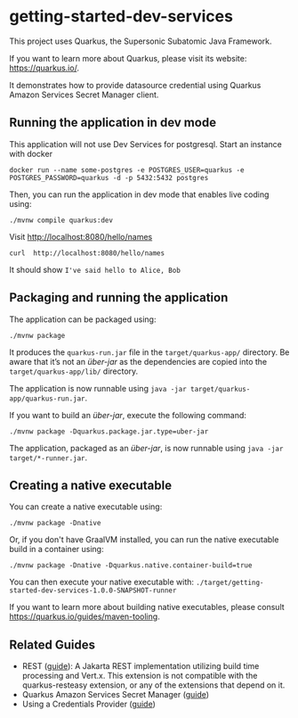 # getting-started-dev-services

This project uses Quarkus, the Supersonic Subatomic Java Framework.

If you want to learn more about Quarkus, please visit its website: <https://quarkus.io/>.

It demonstrates how to provide datasource credential using Quarkus Amazon Services Secret Manager client.

## Running the application in dev mode

This application will not use Dev Services for postgresql. Start an instance with docker

```shell
docker run --name some-postgres -e POSTGRES_USER=quarkus -e POSTGRES_PASSWORD=quarkus -d -p 5432:5432 postgres
```

Then, you can run the application in dev mode that enables live coding using:

```shell script
./mvnw compile quarkus:dev
```

Visit <http://localhost:8080/hello/names>

```shell script
curl  http://localhost:8080/hello/names
```

It should show `I've said hello to Alice, Bob`


## Packaging and running the application

The application can be packaged using:

```shell script
./mvnw package
```

It produces the `quarkus-run.jar` file in the `target/quarkus-app/` directory.
Be aware that it’s not an _über-jar_ as the dependencies are copied into the `target/quarkus-app/lib/` directory.

The application is now runnable using `java -jar target/quarkus-app/quarkus-run.jar`.

If you want to build an _über-jar_, execute the following command:

```shell script
./mvnw package -Dquarkus.package.jar.type=uber-jar
```

The application, packaged as an _über-jar_, is now runnable using `java -jar target/*-runner.jar`.

## Creating a native executable

You can create a native executable using:

```shell script
./mvnw package -Dnative
```

Or, if you don't have GraalVM installed, you can run the native executable build in a container using:

```shell script
./mvnw package -Dnative -Dquarkus.native.container-build=true
```

You can then execute your native executable with: `./target/getting-started-dev-services-1.0.0-SNAPSHOT-runner`

If you want to learn more about building native executables, please consult <https://quarkus.io/guides/maven-tooling>.

## Related Guides

- REST ([guide](https://quarkus.io/guides/rest)): A Jakarta REST implementation utilizing build time processing and Vert.x. This extension is not compatible with the quarkus-resteasy extension, or any of the extensions that depend on it.
- Quarkus Amazon Services Secret Manager ([guide](https://docs.quarkiverse.io/quarkus-amazon-services/dev/amazon-secretsmanager.html))
- Using a Credentials Provider ([guide](https://quarkus.io/guides/credentials-provider))
